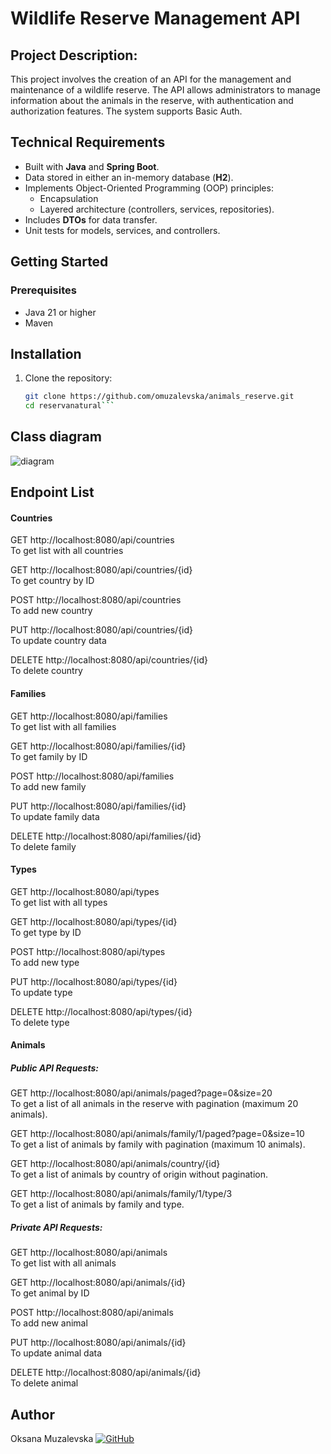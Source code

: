 # Wildlife Reserve Management API

## Project Description:
This project involves the creation of an API for the management and maintenance of a wildlife reserve. The API allows administrators to manage information about the animals in the reserve, with authentication and authorization features. The system supports Basic Auth.

## Technical Requirements
- Built with **Java** and **Spring Boot**.
- Data stored in either an in-memory database (**H2**).
- Implements Object-Oriented Programming (OOP) principles:
  - Encapsulation
  - Layered architecture (controllers, services, repositories).
- Includes **DTOs** for data transfer.
- Unit tests for models, services, and controllers.

## Getting Started
### Prerequisites
- Java 21 or higher
- Maven

## Installation
1. Clone the repository:
   ```bash
   git clone https://github.com/omuzalevska/animals_reserve.git
   cd reservanatural```

## Class diagram
![diagram](/src/main/java/dev/muzalevska/reservanatural/images/diagClasses.png)

## Endpoint List

#### Countries  
GET http://localhost:8080/api/countries  
To get list with all countries  

GET http://localhost:8080/api/countries/{id}  
To get country by ID  

POST http://localhost:8080/api/countries  
To add new country  

PUT http://localhost:8080/api/countries/{id}  
To update country data  

DELETE http://localhost:8080/api/countries/{id}  
To delete country  

#### Families  
GET http://localhost:8080/api/families  
To get list with all families  

GET http://localhost:8080/api/families/{id}  
To get family by ID  

POST http://localhost:8080/api/families  
To add new family  

PUT http://localhost:8080/api/families/{id}  
To update family data  

DELETE http://localhost:8080/api/families/{id}  
To delete family  

#### Types  
GET http://localhost:8080/api/types  
To get list with all types  

GET http://localhost:8080/api/types/{id}  
To get type by ID  

POST http://localhost:8080/api/types  
To add new type  

PUT http://localhost:8080/api/types/{id}  
To update type  

DELETE http://localhost:8080/api/types/{id}  
To delete type  

#### Animals  

##### Public API Requests:  
GET http://localhost:8080/api/animals/paged?page=0&size=20  
To get a list of all animals in the reserve with pagination (maximum 20 animals).  

GET http://localhost:8080/api/animals/family/1/paged?page=0&size=10  
To get a list of animals by family with pagination (maximum 10 animals).  

GET http://localhost:8080/api/animals/country/{id}  
To get a list of animals by country of origin without pagination.  

GET http://localhost:8080/api/animals/family/1/type/3  
To get a list of animals by family and type.  

##### Private API Requests:  
GET http://localhost:8080/api/animals  
To get list with all animals  

GET http://localhost:8080/api/animals/{id}  
To get animal by ID  

POST http://localhost:8080/api/animals  
To add new animal  

PUT http://localhost:8080/api/animals/{id}  
To update animal data  

DELETE http://localhost:8080/api/animals/{id}  
To delete animal  


## Author
Oksana Muzalevska
[![GitHub](https://img.shields.io/badge/-GitHub-333?style=for-the-badge&logo=GitHub&logoColor=fff)](https://github.com/omuzalevska)
